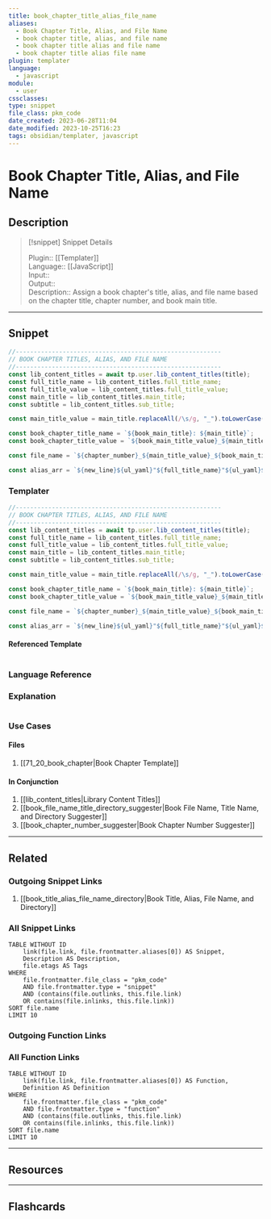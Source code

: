 ```yaml
---
title: book_chapter_title_alias_file_name
aliases:
  - Book Chapter Title, Alias, and File Name
  - book chapter title, alias, and file name
  - book chapter title alias and file name
  - book chapter title alias file name
plugin: templater
language:
  - javascript
module:
  - user
cssclasses:
type: snippet
file_class: pkm_code
date_created: 2023-06-28T11:04
date_modified: 2023-10-25T16:23
tags: obsidian/templater, javascript
---
```

# Book Chapter Title, Alias, and File Name

## Description

> [!snippet] Snippet Details
>  
> Plugin:: [[Templater]]  
> Language:: [[JavaScript]]  
> Input::  
> Output::  
> Description:: Assign a book chapter's title, alias, and file name based on the chapter title, chapter number, and book main title.

---

## Snippet

<!-- Add the full code including explanatory comments  -->

```javascript
//---------------------------------------------------------
// BOOK CHAPTER TITLES, ALIAS, AND FILE NAME
//---------------------------------------------------------
const lib_content_titles = await tp.user.lib_content_titles(title);
const full_title_name = lib_content_titles.full_title_name;
const full_title_value = lib_content_titles.full_title_value;
const main_title = lib_content_titles.main_title;
const subtitle = lib_content_titles.sub_title;

const main_title_value = main_title.replaceAll(/\s/g, "_").toLowerCase();

const book_chapter_title_name = `${book_main_title}: ${main_title}`;
const book_chapter_title_value = `${book_main_title_value}_${main_title_value}`;

const file_name = `${chapter_number}_${main_title_value}_${book_main_title_value}`;

const alias_arr = `${new_line}${ul_yaml}"${full_title_name}"${ul_yaml}${full_title_value}${new_line}${ul_yaml}${main_title_value}${ul_yaml}"${book_chapter_title_name}"${new_line}${ul_yaml}${book_chapter_title_value}${ul_yaml}${file_name}`;

```

### Templater

<!-- Add the full code as it appears in the template  -->  
<!-- Exclude explanatory comments  -->

```javascript
//---------------------------------------------------------
// BOOK CHAPTER TITLES, ALIAS, AND FILE NAME
//---------------------------------------------------------
const lib_content_titles = await tp.user.lib_content_titles(title);
const full_title_name = lib_content_titles.full_title_name;
const full_title_value = lib_content_titles.full_title_value;
const main_title = lib_content_titles.main_title;
const subtitle = lib_content_titles.sub_title;

const main_title_value = main_title.replaceAll(/\s/g, "_").toLowerCase();

const book_chapter_title_name = `${book_main_title}: ${main_title}`;
const book_chapter_title_value = `${book_main_title_value}_${main_title_value}`;

const file_name = `${chapter_number}_${main_title_value}_${book_main_title_value}`;

const alias_arr = `${new_line}${ul_yaml}"${full_title_name}"${ul_yaml}${full_title_value}${new_line}${ul_yaml}${main_title_value}${ul_yaml}"${book_chapter_title_name}"${new_line}${ul_yaml}${book_chapter_title_value}${ul_yaml}${file_name}`;

```

#### Referenced Template

<!-- If applicable, add the referenced template  -->

```javascript

```

### Language Reference

<!-- Recreate the code with links to files  -->

### Explanation

```javascript

```

### Use Cases

#### Files

<!-- Files containing the snippet  -->

1. [[71_20_book_chapter|Book Chapter Template]]

#### In Conjunction

<!-- Snippets used together with this snippet  -->

1. [[lib_content_titles|Library Content Titles]]
2. [[book_file_name_title_directory_suggester|Book File Name, Title Name, and Directory Suggester]]
3. [[book_chapter_number_suggester|Book Chapter Number Suggester]]

---

## Related

### Outgoing Snippet Links

<!-- Link related snippet here -->

1. [[book_title_alias_file_name_directory|Book Title, Alias, File Name, and Directory]]

### All Snippet Links

<!-- Query limit 10  -->

```dataview
TABLE WITHOUT ID
	link(file.link, file.frontmatter.aliases[0]) AS Snippet,
	Description AS Description,
	file.etags AS Tags
WHERE 
	file.frontmatter.file_class = "pkm_code"
	AND file.frontmatter.type = "snippet"
	AND (contains(file.outlinks, this.file.link)
	OR contains(file.inlinks, this.file.link))
SORT file.name
LIMIT 10
```

### Outgoing Function Links

<!-- Link related functions here -->

### All Function Links

<!-- Query limit 10  -->

```dataview
TABLE WITHOUT ID
	link(file.link, file.frontmatter.aliases[0]) AS Function,
	Definition AS Definition
WHERE 
	file.frontmatter.file_class = "pkm_code"
	AND file.frontmatter.type = "function"
	AND (contains(file.outlinks, this.file.link)
	OR contains(file.inlinks, this.file.link))
SORT file.name
LIMIT 10
```

---

## Resources

---

## Flashcards
